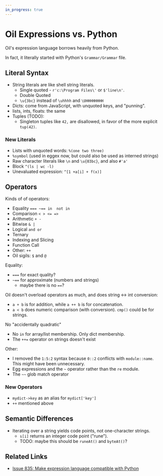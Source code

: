 ```yaml
---
in_progress: true
---
```



Oil Expressions vs. Python
==========================

Oil's expression language borrows heavily from Python.

In fact, it literally started with Python's `Grammar/Grammar` file.

<div id="toc">
</div>

## Literal Syntax

- String literals are like shell string literals.
  - Single quoted - `r'c:\Program Files\'` or `$'line\n'`.
  - Double Quoted
  - `\u{3bc}` instead of `\uhhhh` and `\UHHHHHHHH`
- Dicts: come from JavaScript, with unquoted keys, and "punning".
- lists, ints, floats: the same
- Tuples (TODO):
  - Singleton tuples like `42,` are disallowed, in favor of the more explicit
    `tup(42)`.

### New Literals

- Lists with unquoted words: `%(one two three)`
- `%symbol` (used in eggex now, but could also be used as interned strings)
- Raw character literals like `\n` and `\u{03bc}`, and also `#'a'`
- Block `^(ls | wc -l)`
- Unevaluated expression: `^[1 +a[i] + f(x)]`

## Operators

Kinds of of operators:

- Equality `=== ~== in  not in`
- Comparison `< > <= =>`
- Arithmetic `+ -`
- Bitwise `& |`
- Logical `and or`
- Ternary
- Indexing and Slicing
- Function Call
- Other: `++`
- Oil sigils: `$` and `@`

Equality:

- `===` for exact quality?
- `~==` for approximate (numbers and strings)
  - maybe there is no `==`?

Oil doesn't overload operators as much, and does string <-> int conversion:

- `a + b` is for addition, while `a ++ b` is for concatenation.
- `a < b` does numeric comparison (with conversion).  `cmp()` could be for
  strings.

No "accidentally quadratic"

- No `in` for array/list membership.  Only dict membership.
- The `++=` operator on strings doesn't exist

Other:

- I removed the `1:5:2` syntax because `0::2` conflicts with `module::name`.
  This might have been unnecessary.
- Egg expressions and the `~` operator rather than the `re` module.
- The `~~` glob match operator

### New Operators

- `mydict->key` as an alias for `mydict['key']`
- `++` mentioned above

## Semantic Differences

- Iterating over a string yields code points, not one-character strings.
  - `s[i]` returns an integer code point ("rune").
  - TODO: maybe this should be `runeAt()` and `byteAt()`?

## Related Links

- [Issue 835: Make expression language compatible with Python](https://github.com/oilshell/oil/issues/835)

